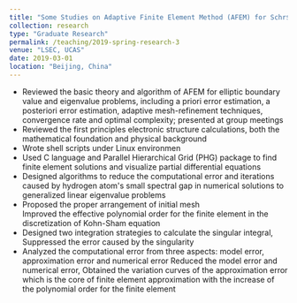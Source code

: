 ```yaml
---
title: "Some Studies on Adaptive Finite Element Method (AFEM) for Schr$\"{o}$dinger Equation of Hydrogen Atom"
collection: research
type: "Graduate Research"
permalink: /teaching/2019-spring-research-3
venue: "LSEC, UCAS"
date: 2019-03-01
location: "Beijing, China"
---
```


* Reviewed the basic theory and algorithm of AFEM for elliptic boundary value and eigenvalue problems, including a priori error estimation, a posteriori error estimation, adaptive mesh-refinement techniques, convergence rate and optimal complexity; presented at group meetings
* Reviewed the first principles electronic structure calculations, both the mathematical foundation and physical background
* Wrote shell scripts under Linux environmen
* Used C language and Parallel Hierarchical Grid (PHG) package to find finite element solutions and visualize partial differential equations
* Designed algorithms to reduce the computational error and iterations caused by hydrogen atom's small spectral gap in numerical solutions to generalized linear eigenvalue problems
* Proposed the proper arrangement of initial mesh  
  Improved the effective polynomial order for the finite element in the discretization of Kohn-Sham equation
* Designed two integration strategies to calculate the singular integral, Suppressed the error caused by the singularity
* Analyzed the computational error from three aspects: model error, approximation error and numerical error 
  Reduced the model error and numerical error,  Obtained  the variation curves of the approximation error which is the core of finite element approximation with the increase of the polynomial order for the finite element
